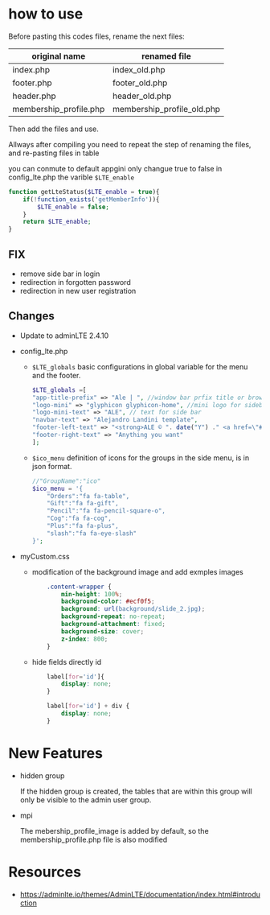
# how to use

Before pasting this codes files, rename the next files:

| original name | renamed file |
|-|-|
| index.php | index_old.php |
| footer.php | footer_old.php |
| header.php | header_old.php |
| membership_profile.php | membership_profile_old.php |

Then add the files and use.

Allways after compiling you need to repeat the step of renaming the  files, and re-pasting files in table

you can conmute to default appgini only changue true to false in config_lte.php the varible ```$LTE_enable```

```php
function getLteStatus($LTE_enable = true){
    if(!function_exists('getMemberInfo')){
        $LTE_enable = false;
    }
    return $LTE_enable;
}
```

## FIX

- remove side bar in login
- redirection in forgotten password
- redirection in new user registration

## Changes

- Update to adminLTE 2.4.10

- config_lte.php
  - ```$LTE_globals``` basic configurations in global variable for the menu and the footer.

    ```php
    $LTE_globals =[
    "app-title-prefix" => "Ale | ", //window bar prfix title or browser tab
    "logo-mini" => "glyphicon glyphicon-home", //mini logo for sidebar mini 50x50 pixels
    "logo-mini-text" => "ALE", // text for side bar
    "navbar-text" => "Alejandro Landini template",
    "footer-left-text" => "<strong>ALE © ". date("Y") ." <a href=\"#\">Alejandro Landini admin template from adminLTE</a>.</strong>",
    "footer-right-text" => "Anything you want"
    ];
    ```

  - ```$ico_menu``` definition of icons for the groups in the side menu, is in json format.

    ```php
    //"GroupName":"ico"
    $ico_menu = '{
        "Orders":"fa fa-table",
        "Gift":"fa fa-gift",
        "Pencil":"fa fa-pencil-square-o",
        "Cog":"fa fa-cog",
        "Plus":"fa fa-plus",
        "slash":"fa fa-eye-slash"
    }';
    ```

- myCustom.css
  - modification of the background image and add exmples images

    ```css
        .content-wrapper {
            min-height: 100%;
            background-color: #ecf0f5;
            background: url(background/slide_2.jpg);
            background-repeat: no-repeat;
            background-attachment: fixed;
            background-size: cover;
            z-index: 800;
        }
    ```

  - hide fields directly id

    ```css
        label[for='id']{
            display: none;
        }

        label[for='id'] + div {
            display: none;
        }
    ```

# New Features

- hidden group

    If the hidden group is created, the tables that are within this group will only be visible to the admin user group.
- mpi

    The mebership_profile_image is added by default, so the membership_profile.php file is also modified

# Resources

- <https://adminlte.io/themes/AdminLTE/documentation/index.html#introduction>